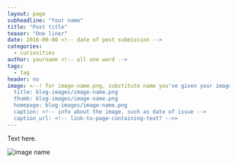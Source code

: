 ```yaml
---
layout: page
subheadline: "Your name"
title: "Post title"
teaser: "One liner"
date: 2016-00-00 <!-- date of post submission -->
categories:
  - curiosities
author: yourname <!-- all one word -->
tags:
  - tag
header: no
image: <--! for image-name.png, substitute name you've given your image file -->
  title: blog-images/image-name.png
  thumb: blog-images/image-name.png
  homepage: blog-images/image-name.png
  caption: <!-- info about the image, such as date of issue -->
  caption_url: <!-- link-to-page-containing-text? -->>
---
```

Text here.

![image name](image-name.png)
